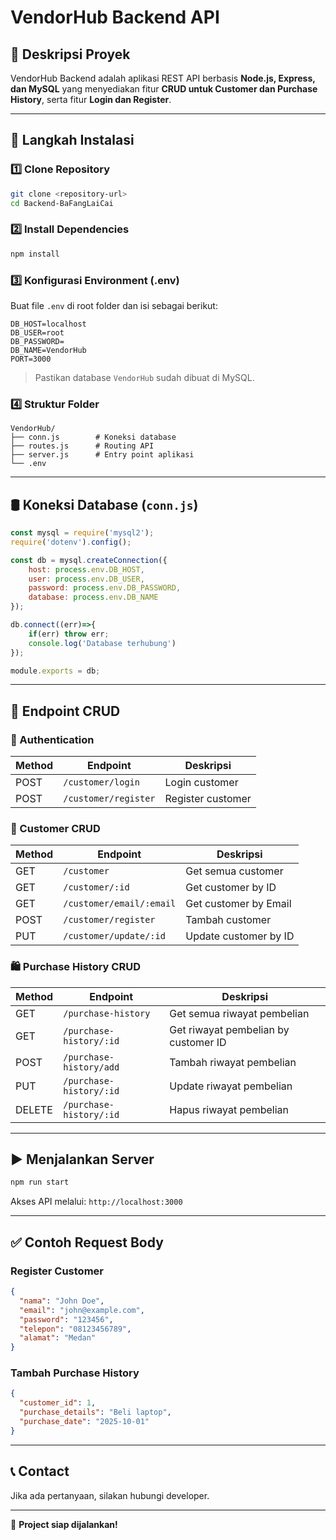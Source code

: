 # VendorHub Backend API

## 📌 Deskripsi Proyek
VendorHub Backend adalah aplikasi REST API berbasis **Node.js, Express, dan MySQL** yang menyediakan fitur **CRUD untuk Customer dan Purchase History**, serta fitur **Login dan Register**.

---

## 🚀 Langkah Instalasi
### 1️⃣ Clone Repository
```bash
git clone <repository-url>
cd Backend-BaFangLaiCai
```

### 2️⃣ Install Dependencies
```bash
npm install
```

### 3️⃣ Konfigurasi Environment (.env)
Buat file `.env` di root folder dan isi sebagai berikut:
```env
DB_HOST=localhost
DB_USER=root
DB_PASSWORD=
DB_NAME=VendorHub
PORT=3000
```

> Pastikan database `VendorHub` sudah dibuat di MySQL.

### 4️⃣ Struktur Folder
```
VendorHub/
├── conn.js        # Koneksi database
├── routes.js      # Routing API
├── server.js      # Entry point aplikasi
└── .env
```

---

## 🛢️ Koneksi Database (`conn.js`)
```javascript
const mysql = require('mysql2');
require('dotenv').config();

const db = mysql.createConnection({
    host: process.env.DB_HOST,
    user: process.env.DB_USER,
    password: process.env.DB_PASSWORD,
    database: process.env.DB_NAME
});

db.connect((err)=>{
    if(err) throw err;
    console.log('Database terhubung')
});

module.exports = db;
```

---

## 📡 Endpoint CRUD
### 🔐 Authentication
| Method | Endpoint | Deskripsi |
|--------|----------|-----------|
| POST | `/customer/login` | Login customer |
| POST | `/customer/register` | Register customer |

### 👤 Customer CRUD
| Method | Endpoint | Deskripsi |
|--------|----------|-----------|
| GET | `/customer` | Get semua customer |
| GET | `/customer/:id` | Get customer by ID |
| GET | `/customer/email/:email` | Get customer by Email |
| POST | `/customer/register` | Tambah customer |
| PUT | `/customer/update/:id` | Update customer by ID |

### 🛍️ Purchase History CRUD
| Method | Endpoint | Deskripsi |
|--------|----------|-----------|
| GET | `/purchase-history` | Get semua riwayat pembelian |
| GET | `/purchase-history/:id` | Get riwayat pembelian by customer ID |
| POST | `/purchase-history/add` | Tambah riwayat pembelian |
| PUT | `/purchase-history/:id` | Update riwayat pembelian |
| DELETE | `/purchase-history/:id` | Hapus riwayat pembelian |

---

## ▶️ Menjalankan Server
```bash
npm run start
```
Akses API melalui: `http://localhost:3000`

---

## ✅ Contoh Request Body
### Register Customer
```json
{
  "nama": "John Doe",
  "email": "john@example.com",
  "password": "123456",
  "telepon": "08123456789",
  "alamat": "Medan"
}
```

### Tambah Purchase History
```json
{
  "customer_id": 1,
  "purchase_details": "Beli laptop",
  "purchase_date": "2025-10-01"
}
```

---

## 📞 Contact
Jika ada pertanyaan, silakan hubungi developer.

---

🎉 **Project siap dijalankan!**

